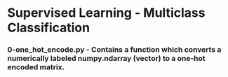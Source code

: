 # Supervised Learning - Multiclass Classification

### 0-one_hot_encode.py - Contains a function which converts a numerically labeled numpy.ndarray (vector) to a one-hot encoded matrix.

